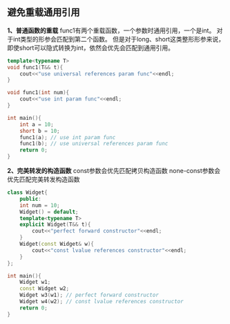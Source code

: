 ## 避免重载通用引用
**1、普通函数的重载**
func1有两个重载函数，一个参数时通用引用，一个是int。
对于int类型的形参会匹配到第二个函数。
但是对于long、short这类整形形参来说，即使short可以隐式转换为int，依然会优先会匹配到通用引用。
```cpp
template<typename T>
void func1(T&& t){
    cout<<"use universal references param func"<<endl;
}

void func1(int num){
    cout<<"use int param func"<<endl;
}

int main(){ 
    int a = 10;
    short b = 10;
    func1(a); // use int param func
    func1(b); // use universal references param func
    return 0;
}
```

**2、完美转发的构造函数**
const参数会优先匹配拷贝构造函数
none-const参数会优先匹配完美转发构造函数
```cpp
class Widget{
    public:
    int num = 10;
    Widget() = default;
    template<typename T>
    explicit Widget(T&& t){
        cout<<"perfect forward constructor"<<endl;
    }
    Widget(const Widget& w){
        cout<<"const lvalue references constructor"<<endl;
    }
};

int main(){ 
    Widget w1;
    const Widget w2;
    Widget w3(w1); // perfect forward constructor
    Widget w4(w2); // const lvalue references constructor
    return 0;
}
```